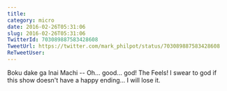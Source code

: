 ```yaml
---
title: 
category: micro
date: 2016-02-26T05:31:06
slug: 2016-02-26T05:31:06
TwitterId: 703089887583428608
TweetUrl: https://twitter.com/mark_philpot/status/703089887583428608
ReTweetUser: 
---
```


Boku dake ga Inai Machi -- Oh... good... god! The Feels! I swear to god if this show doesn't have a happy ending... I will lose it.
